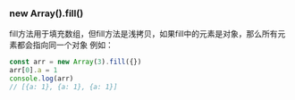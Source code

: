 ### 

### new Array().fill()
fill方法用于填充数组，但fill方法是浅拷贝，如果fill中的元素是对象，那么所有元素都会指向同一个对象
例如：
```js
const arr = new Array(3).fill({})
arr[0].a = 1
console.log(arr)
// [{a: 1}, {a: 1}, {a: 1}]
```
